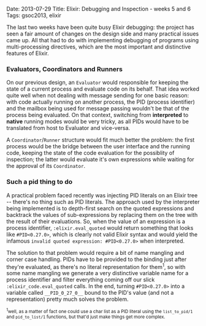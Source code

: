 Date: 2013-07-29
Title: Elixir: Debugging and Inspection - weeks 5 and 6
Tags: gsoc2013, elixir

The last two weeks have been quite busy Elixir debugging: the project has seen a fair amount of changes 
on the design side and many practical issues came up. 
All that had to do with implementing debugging of programs using multi-processing directives, 
which are the most important and distinctive features of Elixir.

### Evaluators, Coordinators and Runners
On our previous design, an `Evaluator` would responsible for keeping the state of a current process and evaluate code on its behalf.
That idea worked quite well when not dealing with message sending for one basic reason: with code actually running on another process,
the PID (process identifier) and the mailbox being used for message passing wouldn't be that of the process being evaluated.
On that context, switching from __interpreted__ to __native__ running modes would be very tricky, as all PIDs would have to be translated
from host to Evaluator and vice-versa.

A `Coordinator`/`Runner` structure would fit much better the problem: the first process would be the bridge between the user interface
and the running code, keeping the state of the code evaluation for the possiblity of inspection; 
the latter would evaluate it's own expressions while waiting for the approval of its `Coordinator`.

### Such a pid thing to do
A practical problem faced recently was injecting PID literals on an Elixir tree -- there's no thing such as PID literals.
The approach used by the interpreter being implemented is to depth-first search on the quoted expressions and backtrack
the values of sub-expressions by replacing them on the tree with the result of their evaluations.
So, when the value of an expression is a process identifier, `:elixir.eval_quoted` would return something that looks like
`#PID<0.27.0>`, which is clearly not valid Elixir syntax and would yield the infamous `invalid quoted expression: #PID<0.27.0>`
when interpreted.

The solution to that problem would require a bit of name mangling and corner case handling.
PIDs have to be provided to the binding just after they're evaluated, as there's no literal representation for them<sup>1</sup>, so
with some name mangling we generate a very distinctive variable name for a process identifier and filter everything coming
off our slick `:elixir_code.eval_quoted` calls.
In the end, turning `#PID<0.27.0>` into a variable called `__PID_0_27_0__` bound to the PID's value (and not a representation) pretty
much solves the problem.

<sub><sup>1</sup>well, as a matter of fact one could use a char list as a PID literal using the `list_to_pid/1` and `pid_to_list/1` functions,
but that'd just make things get more complex.</sub>

